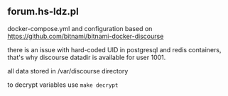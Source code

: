 forum.hs-ldz.pl
----------------

docker-compose.yml and configuration based on 
https://github.com/bitnami/bitnami-docker-discourse

there is an issue with hard-coded UID in postgresql 
and redis containers, that's why discourse datadir 
is available for user 1001.

all data stored in /var/discourse directory

to decrypt variables use `make decrypt`
